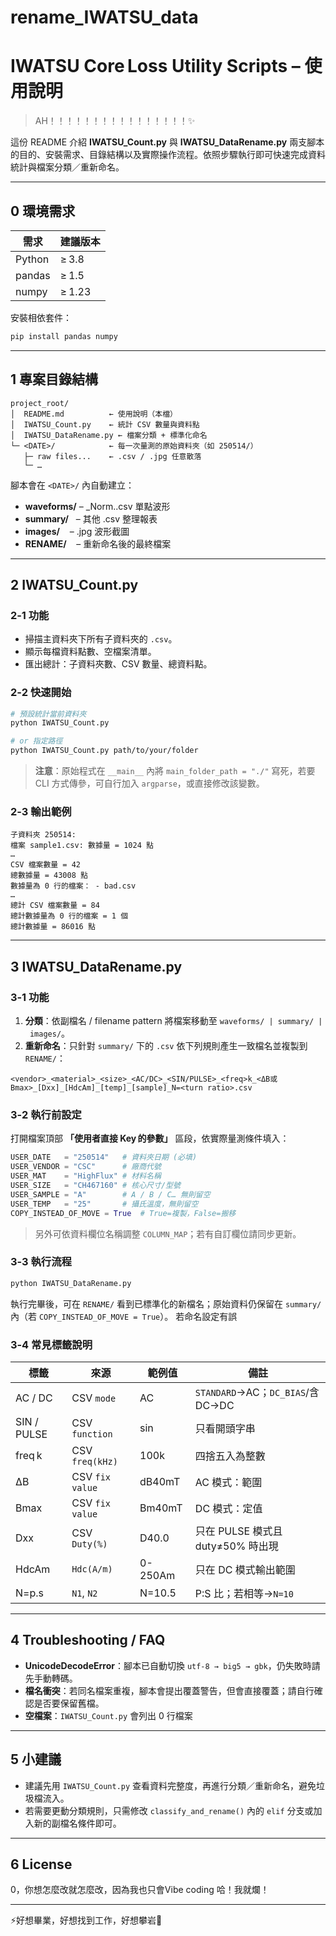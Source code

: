 # rename_IWATSU_data


# IWATSU Core Loss Utility Scripts – 使用說明

>AH！！！！！！！！！！！！！！！！✨

這份 README 介紹 **IWATSU\_Count.py** 與 **IWATSU\_DataRename.py** 兩支腳本的目的、安裝需求、目錄結構以及實際操作流程。依照步驟執行即可快速完成資料統計與檔案分類／重新命名。

---

## 0 環境需求

| 需求     | 建議版本   |
| ------ | ------ |
| Python | ≥ 3.8  |
| pandas | ≥ 1.5  |
| numpy  | ≥ 1.23 |

安裝相依套件：

```bash
pip install pandas numpy
```

---

## 1 專案目錄結構

```text
project_root/
│  README.md          ← 使用說明（本檔）
│  IWATSU_Count.py    ← 統計 CSV 數量與資料點
│  IWATSU_DataRename.py ← 檔案分類 + 標準化命名
└─ <DATE>/            ← 每一次量測的原始資料夾（如 250514/）
   ├─ raw files...    ← .csv / .jpg 任意散落
   └─ …
```

腳本會在 `<DATE>/` 內自動建立：

* **waveforms/** – \_Norm..csv 單點波形
* **summary/**   – 其他 .csv 整理報表
* **images/**    – .jpg 波形截圖
* **RENAME/**    – 重新命名後的最終檔案

---

## 2 IWATSU\_Count.py

### 2‑1 功能

* 掃描主資料夾下所有子資料夾的 `.csv`。
* 顯示每檔資料點數、空檔案清單。
* 匯出總計：子資料夾數、CSV 數量、總資料點。

### 2‑2 快速開始

```bash
# 預設統計當前資料夾
python IWATSU_Count.py

# or 指定路徑
python IWATSU_Count.py path/to/your/folder
```

> **注意**：原始程式在 `__main__` 內將 `main_folder_path = "./"` 寫死，若要 CLI 方式傳參，可自行加入 `argparse`，或直接修改該變數。

### 2‑3 輸出範例

```
子資料夾 250514:
檔案 sample1.csv: 數據量 = 1024 點
…
CSV 檔案數量 = 42
總數據量 = 43008 點
數據量為 0 行的檔案： - bad.csv
…
總計 CSV 檔案數量 = 84
總計數據量為 0 行的檔案 = 1 個
總計數據量 = 86016 點
```

---

## 3 IWATSU\_DataRename.py

### 3‑1 功能

1. **分類**：依副檔名 / filename pattern 將檔案移動至 `waveforms/ | summary/ | images/`。
2. **重新命名**：只針對 `summary/` 下的 `.csv` 依下列規則產生一致檔名並複製到 `RENAME/`：

```
<vendor>_<material>_<size>_<AC/DC>_<SIN/PULSE>_<freq>k_<ΔB或Bmax>_[Dxx]_[HdcAm]_[temp]_[sample]_N=<turn ratio>.csv
```

### 3‑2 執行前設定

打開檔案頂部 **「使用者直接 Key 的參數」** 區段，依實際量測條件填入：

```python
USER_DATE   = "250514"   # 資料夾日期 (必填)
USER_VENDOR = "CSC"      # 廠商代號
USER_MAT    = "HighFlux" # 材料名稱
USER_SIZE   = "CH467160" # 核心尺寸/型號
USER_SAMPLE = "A"        # A / B / C… 無則留空
USER_TEMP   = "25"       # 攝氏溫度，無則留空
COPY_INSTEAD_OF_MOVE = True  # True=複製，False=搬移
```

> 另外可依資料欄位名稱調整 `COLUMN_MAP`；若有自訂欄位請同步更新。

### 3‑3 執行流程

```bash
python IWATSU_DataRename.py
```

執行完畢後，可在 `RENAME/` 看到已標準化的新檔名；原始資料仍保留在 `summary/` 內（若 `COPY_INSTEAD_OF_MOVE = True`）。
若命名設定有誤

### 3‑4 常見標籤說明

| 標籤        | 來源           | 範例值     | 備註                             |
| ----------- | --------------- | ------- | ------------------------------    |
| AC / DC     | CSV `mode`      | AC      | `STANDARD`→AC；`DC_BIAS`/含DC→DC  |
| SIN / PULSE | CSV `function`  | sin     | 只看開頭字串                        |
| freq k      | CSV `freq(kHz)` | 100k    | 四捨五入為整數                      |
| ΔB          | CSV `fix value` | dB40mT  | AC 模式：範圍                      |
| Bmax        | CSV `fix value` | Bm40mT  | DC 模式：定值                      |
| Dxx         | CSV `Duty(%)`   | D40.0   | 只在 PULSE 模式且 duty≠50% 時出現   |
| HdcAm       | `Hdc(A/m)`      | 0-250Am | 只在 DC 模式輸出範圍                |
| N=p.s       | `N1`, `N2`      | N=10.5  | P\:S 比；若相等→`N=10`              |

---

## 4 Troubleshooting / FAQ

* **UnicodeDecodeError**：腳本已自動切換 `utf-8 → big5 → gbk`，仍失敗時請先手動轉碼。
* **檔名衝突**：若同名檔案重複，腳本會提出覆蓋警告，但會直接覆蓋；請自行確認是否要保留舊檔。
* **空檔案**：`IWATSU_Count.py` 會列出 0 行檔案

---

## 5 小建議

* 建議先用 `IWATSU_Count.py` 查看資料完整度，再進行分類／重新命名，避免垃圾檔流入。
* 若需要更動分類規則，只需修改 `classify_and_rename()` 內的 `elif` 分支或加入新的副檔名條件即可。

---

## 6 License

0，你想怎麼改就怎麼改，因為我也只會Vibe coding 哈！我就爛！

---

⚡好想畢業，好想找到工作，好想攀岩🤖
